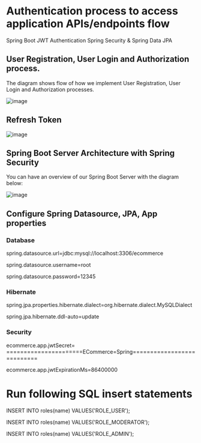 # Authentication process to access application APIs/endpoints flow 
Spring Boot JWT Authentication Spring Security & Spring Data JPA

## User Registration, User Login and Authorization process.
The diagram shows flow of how we implement User Registration, User Login and Authorization processes.

![image](https://github.com/csbalotiya/ECommerceAppLearning/assets/74857569/f74f8846-c6ab-4b05-b2c5-13dbf32dd761)


## Refresh Token

![image](https://github.com/csbalotiya/ECommerceAppLearning/assets/74857569/d2162597-c8e8-4fb0-8692-2556b4779117)


## Spring Boot Server Architecture with Spring Security

You can have an overview of our Spring Boot Server with the diagram below:

![image](https://github.com/csbalotiya/ECommerceAppLearning/assets/74857569/1bd5ec34-4190-4aaf-992e-a03830cd026b)

## Configure Spring Datasource, JPA, App properties

### Database

spring.datasource.url=jdbc:mysql://localhost:3306/ecommerce

spring.datasource.username=root

spring.datasource.password=12345


### Hibernate

spring.jpa.properties.hibernate.dialect=org.hibernate.dialect.MySQLDialect

spring.jpa.hibernate.ddl-auto=update


### Security

ecommerce.app.jwtSecret= ======================ECommerce=Spring===========================

ecommerce.app.jwtExpirationMs=86400000




# Run following SQL insert statements

INSERT INTO roles(name) VALUES('ROLE_USER');

INSERT INTO roles(name) VALUES('ROLE_MODERATOR');

INSERT INTO roles(name) VALUES('ROLE_ADMIN');



